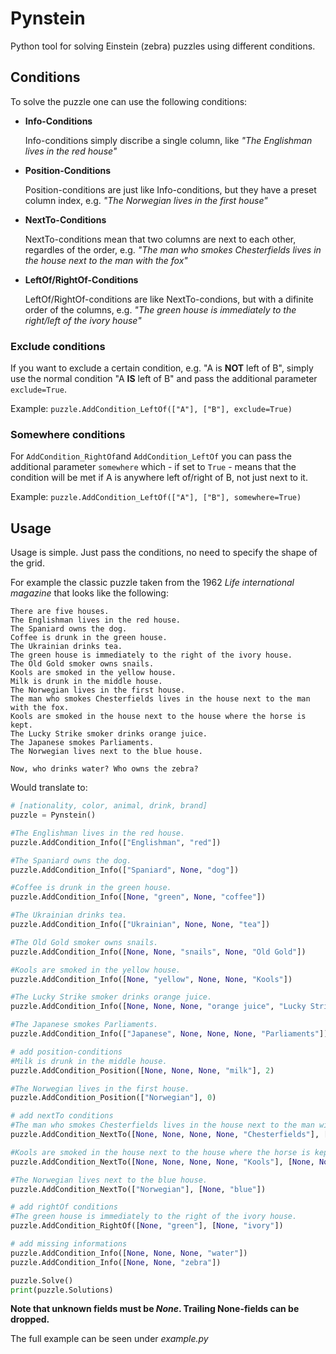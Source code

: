 # Pynstein
Python tool for solving Einstein (zebra) puzzles using different conditions.

## Conditions
To solve the puzzle one can use the following conditions:

* **Info-Conditions**

   Info-conditions simply discribe a single column, like *"The Englishman lives in the red house"*

* **Position-Conditions**

   Position-conditions are just like Info-conditions, but they have a preset column index, e.g. *"The Norwegian lives in the first house"*

* **NextTo-Conditions**

   NextTo-conditions mean that two columns are next to each other, regardles of the order, e.g. *"The man who smokes Chesterfields lives in the house next to the man with the fox"*

* **LeftOf/RightOf-Conditions**

   LeftOf/RightOf-conditions are like NextTo-condions, but with a difinite order of the columns, e.g. *"The green house is immediately to the right/left of the ivory house"*
   
### Exclude conditions
   If you want to exclude a certain condition, e.g. "A is **NOT** left of B", simply use the normal condition "A **IS** left of B" and pass the additional parameter `exclude=True`.
   
   Example: `puzzle.AddCondition_LeftOf(["A"], ["B"], exclude=True)`
   
### Somewhere conditions
   For `AddCondition_RightOf`and `AddCondition_LeftOf` you can pass the additional parameter `somewhere` which - if set to `True` - means that the condition will be met if A is anywhere left of/right of B, not just next to it.
   
   Example: `puzzle.AddCondition_LeftOf(["A"], ["B"], somewhere=True)`

## Usage

Usage is simple. Just pass the conditions, no need to specify the shape of the grid.

For example the classic puzzle taken from the 1962 *Life international magazine* that looks like the following:

```
There are five houses.
The Englishman lives in the red house.
The Spaniard owns the dog.
Coffee is drunk in the green house.
The Ukrainian drinks tea.
The green house is immediately to the right of the ivory house.
The Old Gold smoker owns snails.
Kools are smoked in the yellow house.
Milk is drunk in the middle house.
The Norwegian lives in the first house.
The man who smokes Chesterfields lives in the house next to the man with the fox.
Kools are smoked in the house next to the house where the horse is kept.
The Lucky Strike smoker drinks orange juice.
The Japanese smokes Parliaments.
The Norwegian lives next to the blue house.

Now, who drinks water? Who owns the zebra?
```

Would translate to:

```python
# [nationality, color, animal, drink, brand]
puzzle = Pynstein()

#The Englishman lives in the red house.
puzzle.AddCondition_Info(["Englishman", "red"])

#The Spaniard owns the dog.
puzzle.AddCondition_Info(["Spaniard", None, "dog"])

#Coffee is drunk in the green house.
puzzle.AddCondition_Info([None, "green", None, "coffee"])

#The Ukrainian drinks tea.
puzzle.AddCondition_Info(["Ukrainian", None, None, "tea"])

#The Old Gold smoker owns snails.
puzzle.AddCondition_Info([None, None, "snails", None, "Old Gold"])

#Kools are smoked in the yellow house.
puzzle.AddCondition_Info([None, "yellow", None, None, "Kools"])

#The Lucky Strike smoker drinks orange juice.
puzzle.AddCondition_Info([None, None, None, "orange juice", "Lucky Strike"])

#The Japanese smokes Parliaments.
puzzle.AddCondition_Info(["Japanese", None, None, None, "Parliaments"])

# add position-conditions
#Milk is drunk in the middle house.
puzzle.AddCondition_Position([None, None, None, "milk"], 2)

#The Norwegian lives in the first house.
puzzle.AddCondition_Position(["Norwegian"], 0)

# add nextTo conditions
#The man who smokes Chesterfields lives in the house next to the man with the fox.
puzzle.AddCondition_NextTo([None, None, None, None, "Chesterfields"], [None, None, "fox"])

#Kools are smoked in the house next to the house where the horse is kept.
puzzle.AddCondition_NextTo([None, None, None, None, "Kools"], [None, None, "horse"])

#The Norwegian lives next to the blue house.
puzzle.AddCondition_NextTo(["Norwegian"], [None, "blue"])

# add rightOf conditions
#The green house is immediately to the right of the ivory house.
puzzle.AddCondition_RightOf([None, "green"], [None, "ivory"])

# add missing informations
puzzle.AddCondition_Info([None, None, None, "water"])
puzzle.AddCondition_Info([None, None, "zebra"])

puzzle.Solve()
print(puzzle.Solutions)
```

**Note that unknown fields must be *None*. Trailing None-fields can be dropped.**

The full example can be seen under *example.py*
